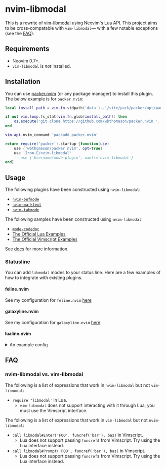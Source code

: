# nvim-libmodal

This is a rewrite of [vim-libmodal](https://github.com/Iron-E/vim-libmodal) using Neovim's Lua API. This project aims to be cross-compatable with `vim-libmodal`— with a few notable exceptions (see the [FAQ](#FAQ)).

## Requirements

* Neovim 0.7+.
* `vim-libmodal` is _not_ installed.

## Installation

You can use [packer.nvim](https://github.com/wbthomason/packer.nvim) (or any package manager) to install this plugin. The below example is for `packer.nvim`:

```lua
local install_path = vim.fn.stdpath('data')..'/site/pack/packer/opt/packer.nvim'

if not vim.loop.fs_stat(vim.fn.glob(install_path)) then
	os.execute('git clone https://github.com/wbthomason/packer.nvim '..install_path)
end

vim.api.nvim_command 'packadd packer.nvim'

return require('packer').startup {function(use)
	use {'wbthomason/packer.nvim', opt=true}
	use 'Iron-E/nvim-libmodal'
	-- use {'Username/mode-plugin', wants='nvim-libmodal'}
end}
```

## Usage

The following plugins have been constructed using `nvim-libmodal`:

* [`nvim-bufmode`](https://github.com/Iron-E/nvim-bufmode)
* [`nvim-marktext`](https://github.com/Iron-E/nvim-marktext)
* [`nvim-tabmode`](https://github.com/Iron-E/nvim-tabmode)

The following samples have been constructed using `nvim-libmodal`:

* [`mode-codedoc`](https://gitlab.com/Iron_E/dotfiles/-/blob/master/.config/nvim/lua/mode-codedoc.lua)
* [The Official Lua Examples](https://github.com/Iron-E/nvim-libmodal/tree/master/examples/lua)
* [The Official Vimscript Examples](https://github.com/Iron-E/nvim-libmodal/tree/master/examples)

See [docs](./doc) for more information.

### Statusline

You can add `libmodal` modes to your status line. Here are a few examples of how to integrate with existing plugins.

#### feline.nvim

See my configuration for `feline.nvim` [here](https://gitlab.com/Iron_E/dotfiles/-/blob/master/.config/nvim/lua/plugin/feline.lua#L148-L164)

#### galaxyline.nvim

See my configuration for `galaxyline.nvim` [here](https://gitlab.com/Iron_E/dotfiles/-/blob/edf3e1c9779bbc81002832bb03ec875dc86cc16b/.config/nvim/lua/plugin/galaxyline.lua#L140-163).

#### lualine.nvim

<details>
	<summary>An example config</summary>
	<pre lang = "lua">
	-- Defined in https://github.com/Iron-E/nvim-highlite
	local BLUE         = '#7766ff'
	local CYAN         = '#33dbc3'
	local GREEN        = '#22ff22'
	local GREEN_LIGHT  = '#99ff99'
	local ICE          = '#95c5ff'
	local ORANGE       = '#ff8900'
	local ORANGE_LIGHT = '#f0af00'
	local PINK         = '#ffa6ff'
	local PINK_LIGHT   = '#ffb7b7'
	local PURPLE       = '#cf55f0'
	local PURPLE_LIGHT = '#af60af'
	local RED          = '#ee4a59'
	local RED_DARK     = '#a80000'
	local RED_LIGHT    = '#ff4090'
	local TAN          = '#f4c069'
	local TEAL         = '#60afff'
	local TURQOISE     = '#2bff99'
	local YELLOW       = '#f0df33'

	local MODES =
	{ -- {{{
		['c']  = {'COMMAND-LINE',     RED},
		['ce'] = {'NORMAL EX',        RED_DARK},
		['cv'] = {'EX',               RED_LIGHT},
		['i']  = {'INSERT',           GREEN},
		['ic'] = {'INS-COMPLETE',     GREEN_LIGHT},
		['n']  = {'NORMAL',           PURPLE_LIGHT},
		['no'] = {'OPERATOR-PENDING', PURPLE},
		['r']  = {'HIT-ENTER',        CYAN},
		['r?'] = {':CONFIRM',         CYAN},
		['rm'] = {'--MORE',           ICE},
		['R']  = {'REPLACE',          PINK},
		['Rv'] = {'VIRTUAL',          PINK_LIGHT},
		['s']  = {'SELECT',           TURQOISE},
		['S']  = {'SELECT',           TURQOISE},
		['␓'] = {'SELECT',            TURQOISE},
		['t']  = {'TERMINAL',         ORANGE},
		['v']  = {'VISUAL',           BLUE},
		['V']  = {'VISUAL LINE',      BLUE},
		['␖'] = {'VISUAL BLOCK',      BLUE},
		['!']  = {'SHELL',            YELLOW},

		-- libmodal
		['BUFFERS'] = TEAL,
		['TABLES']  = ORANGE_LIGHT,
		['TABS']    = TAN,
	} -- }}}

	local MODE_HL_GROUP = 'LualineViMode'

	--[[/* FELINE CONFIG */]]

	vim.api.nvim_create_autocmd('User', {
		callback = function()
			require('lualine').refresh {scope = 'window',  place = {'statusline'}}
		end,
		pattern = {'LibmodalModeEnterPre', 'LibmodalModeLeavePost'},
	})

	require('lualine').setup {sections = {lualine_a = {{
		function() -- auto change color according the vim mode
			local mode_color, mode_name

			if vim.g.libmodalActiveModeName then
				mode_name = vim.g.libmodalActiveModeName
				mode_color = MODES[mode_name]
			else
				local current_mode = MODES[vim.api.nvim_get_mode().mode]

				mode_name = current_mode[1]
				mode_color = current_mode[2]
			end

			vim.api.nvim_set_hl(0, MODE_HL_GROUP, {fg = mode_color, bold = true})

			return mode_name..' '
		end,
		icon = {'▊', align = 'left'},
		color = MODE_HL_GROUP,
		padding = 0,
	}}}}
	</pre>
</details>

## FAQ

### nvim-libmodal vs. vim-libmodal

The following is a list of expressions that work in `nvim-libmodal` but not `vim-libmodal`:

* `require 'libmodal'` in Lua.
	* `vim-libmodal` does not support interacting with it through Lua, you must use the Vimscript interface.

The following is a list of expressions that work in `vim-libmodal` but not `nvim-libmodal`:

* `call libmodal#Enter('FOO', funcref('bar'), baz)` in Vimscript.
	* Lua does not support passing `funcref`s from Vimscript. Try using the Lua interface instead.
* `call libmodal#Prompt('FOO', funcref('bar'), baz)` in Vimscript.
	* Lua does not support passing `funcref`s from Vimscript. Try using the Lua interface instead.
